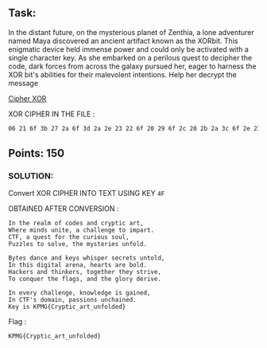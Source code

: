 ## Task:

In the distant future, on the mysterious planet of Zenthia, a lone adventurer named Maya discovered an ancient artifact known as the XORbit. This enigmatic device held immense power and could only be activated with a single character key. As she embarked on a perilous quest to decipher the code, dark forces from across the galaxy pursued her, eager to harness the XOR bit's abilities for their malevolent intentions. Help her decrypt the message

[Cipher XOR](Resources%20provided/Cipher-XOR.txt)

XOR CIPHER IN THE FILE :
```txt
06 21 6f 3b 27 2a 6f 3d 2a 2e 23 22 6f 20 29 6f 2c 20 2b 2a 3c 6f 2e 21 2b 6f 2c 3d 36 3f 3b 26 2c 6f 2e 3d 3b 63 45 18 27 2a 3d 2a 6f 22 26 21 2b 3c 6f 3a 21 26 3b 2a 63 6f 2e 6f 2c 27 2e 23 23 2a 21 28 2a 6f 3b 20 6f 26 22 3f 2e 3d 3b 61 45 0c 1b 09 63 6f 2e 6f 3e 3a 2a 3c 3b 6f 29 20 3d 6f 3b 27 2a 6f 2c 3a 3d 26 20 3a 3c 6f 3c 20 3a 23 63 45 1f 3a 35 35 23 2a 3c 6f 3b 20 6f 3c 20 23 39 2a 63 6f 3b 27 2a 6f 22 36 3c 3b 2a 3d 26 2a 3c 6f 3a 21 29 20 23 2b 61 45 45 0d 36 3b 2a 3c 6f 2b 2e 21 2c 2a 6f 2e 21 2b 6f 24 2a 36 3c 6f 38 27 26 3c 3f 2a 3d 6f 3c 2a 2c 3d 2a 3b 3c 6f 3a 21 3b 20 23 2b 63 45 06 21 6f 3b 27 26 3c 6f 2b 26 28 26 3b 2e 23 6f 2e 3d 2a 21 2e 63 6f 27 2a 2e 3d 3b 3c 6f 2e 3d 2a 6f 2d 20 23 2b 61 45 07 2e 2c 24 2a 3d 3c 6f 2e 21 2b 6f 3b 27 26 21 24 2a 3d 3c 63 6f 3b 20 28 2a 3b 27 2a 3d 6f 3b 27 2a 36 6f 3c 3b 3d 26 39 2a 63 45 1b 20 6f 2c 20 21 3e 3a 2a 3d 6f 3b 27 2a 6f 29 23 2e 28 3c 63 6f 2e 21 2b 6f 3b 27 2a 6f 28 23 20 3d 36 6f 2b 2a 3d 26 39 2a 61 45 45 06 21 6f 2a 39 2a 3d 36 6f 2c 27 2e 23 23 2a 21 28 2a 63 6f 24 21 20 38 23 2a 2b 28 2a 6f 26 3c 6f 28 2e 26 21 2a 2b 63 45 06 21 6f 0c 1b 09 68 3c 6f 2b 20 22 2e 26 21 63 6f 3f 2e 3c 3c 26 20 21 3c 6f 3a 21 2c 27 2e 26 21 2a 2b 61 45 04 2a 36 6f 26 3c 6f 04 1f 02 08 34 0c 3d 36 3f 3b 26 2c 10 2e 3d 3b 10 3a 21 29 20 23 2b 2a 2b 32
```

## Points: 150

### SOLUTION:

Convert XOR CIPHER INTO TEXT
USING KEY `4F`

OBTAINED AFTER CONVERSION :
```
In the realm of codes and cryptic art,
Where minds unite, a challenge to impart.
CTF, a quest for the curious soul,
Puzzles to solve, the mysteries unfold.

Bytes dance and keys whisper secrets untold,
In this digital arena, hearts are bold.
Hackers and thinkers, together they strive,
To conquer the flags, and the glory derive.

In every challenge, knowledge is gained,
In CTF's domain, passions unchained.
Key is KPMG{Cryptic_art_unfolded}
```

Flag : 
```
KPMG{Cryptic_art_unfolded}
```
